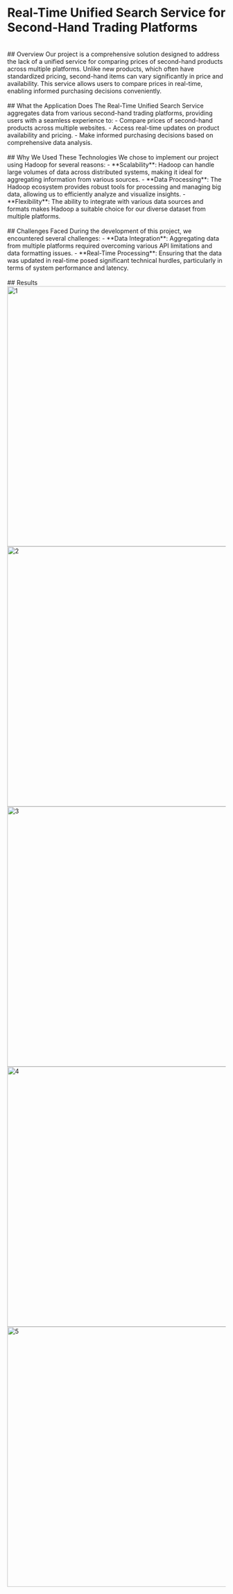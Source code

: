 # Real-Time Unified Search Service for Second-Hand Trading Platforms
<br>
## Overview
Our project is a comprehensive solution designed to address the lack of a unified service for comparing prices of second-hand products across multiple platforms. Unlike new products, which often have standardized pricing, second-hand items can vary significantly in price and availability. This service allows users to compare prices in real-time, enabling informed purchasing decisions conveniently.
<br><br>
## What the Application Does
The Real-Time Unified Search Service aggregates data from various second-hand trading platforms, providing users with a seamless experience to:
- Compare prices of second-hand products across multiple websites.
- Access real-time updates on product availability and pricing.
- Make informed purchasing decisions based on comprehensive data analysis.
<br><br>
## Why We Used These Technologies
We chose to implement our project using Hadoop for several reasons:
- **Scalability**: Hadoop can handle large volumes of data across distributed systems, making it ideal for aggregating information from various sources.
- **Data Processing**: The Hadoop ecosystem provides robust tools for processing and managing big data, allowing us to efficiently analyze and visualize insights.
- **Flexibility**: The ability to integrate with various data sources and formats makes Hadoop a suitable choice for our diverse dataset from multiple platforms.
<br><br>
## Challenges Faced
During the development of this project, we encountered several challenges:
- **Data Integration**: Aggregating data from multiple platforms required overcoming various API limitations and data formatting issues.
- **Real-Time Processing**: Ensuring that the data was updated in real-time posed significant technical hurdles, particularly in terms of system performance and latency.
<br><br>
## Results
<img width="600" alt="1" src="https://github.com/user-attachments/assets/f1025685-2347-4d3a-8ccd-5393554fcffd" />
<img width="600" alt="2" src="https://github.com/user-attachments/assets/b69d3424-7721-461c-a277-8c083f44d05f" />
<img width="600" alt="3" src="https://github.com/user-attachments/assets/50e9b08f-5383-4e56-96db-cb54367482f9" />
<img width="600" alt="4" src="https://github.com/user-attachments/assets/2db6bf38-02a0-4c3e-b9e8-238090739a11" />
<img width="600" alt="5" src="https://github.com/user-attachments/assets/d0fad1e4-190b-4a56-a1c9-7421bf156e5d" />

